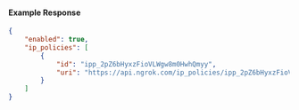 <!-- Code generated for API Clients. DO NOT EDIT. -->

#### Example Response

```json
{
	"enabled": true,
	"ip_policies": [
		{
			"id": "ipp_2pZ6bHyxzFioVLWgw8m0HwhQmyy",
			"uri": "https://api.ngrok.com/ip_policies/ipp_2pZ6bHyxzFioVLWgw8m0HwhQmyy"
		}
	]
}
```
